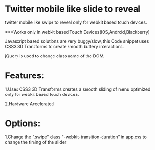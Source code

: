 Twitter mobile like slide to reveal
===================================

twitter mobile like swipe to reveal only for webkit based touch devices.

***Works only in webkit based Touch Devices(IOS,Android,Blackberry)

Javascript based solutions are very buggy/slow, this Code snippet uses CSS3 3D Transforms to create smooth buttery interactions. 

jQuery is used to change class name of the DOM. 



Features:
==================

1.Uses CSS3 3D Transforms creates a smooth sliding of menu optimized only for webkit based touch devices.

2.Hardware Accelerated



Options:
======

1.Change the  ".swipe" class  "-webkit-transition-duration" in app.css to change the timing of the slider
